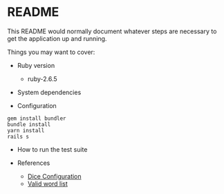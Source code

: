 # README

This README would normally document whatever steps are necessary to get the
application up and running.

Things you may want to cover:

* Ruby version
    * ruby-2.6.5

* System dependencies

* Configuration
```
gem install bundler
bundle install
yarn install
rails s
```

* How to run the test suite

* References
    * [Dice Configuration](http://www.bananagrammer.com/2013/10/the-boggle-cube-redesign-and-its-effect.html)
    * [Valid word list](https://github.com/lorenbrichter/Words/blob/master/Words/en.txt)
